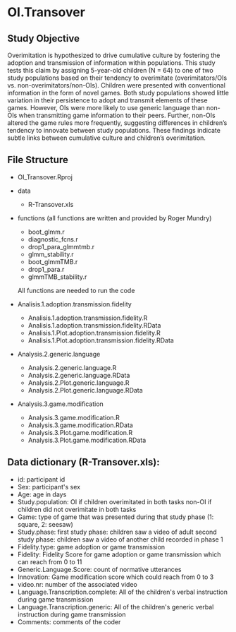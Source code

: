 # OI.Transover

## Study Objective
Overimitation is hypothesized to drive cumulative culture by fostering the adoption and transmission of information within populations. This study tests this claim by assigning 5-year-old children (N = 64) to one of two study populations based on their tendency to overimitate (overimitators/OIs vs. non-overimitators/non-OIs). Children were presented with conventional information in the form of novel games. Both study populations showed little variation in their persistence to adopt and transmit elements of these games. However, OIs were more likely to use generic language than non-OIs when transmitting game information to their peers. Further, non-OIs altered the game rules more frequently, suggesting differences in children’s tendency to innovate between study populations. These findings indicate subtle links between cumulative culture and children’s overimitation.

## File Structure
- OI_Transover.Rproj

- data
    - R-Transover.xls

- functions (all functions are written and provided by Roger Mundry)
    - boot_glmm.r             
    - diagnostic_fcns.r       
    - drop1_para_glmmtmb.r    
    - glmm_stability.r
    - boot_glmmTMB.r          
    - drop1_para.r            
    - glmmTMB_stability.r
    
    All functions are needed to run the code

- Analisis.1.adoption.transmission.fidelity
    - Analisis.1.adoption.transmission.fidelity.R
    - Analisis.1.adoption.transmission.fidelity.RData
    - Analisis.1.Plot.adoption.transmission.fidelity.R
    - Analisis.1.Plot.adoption.transmission.fidelity.RData

- Analysis.2.generic.language
    - Analysis.2.generic.language.R
    - Analysis.2.generic.language.RData
    - Analysis.2.Plot.generic.language.R     
    - Analysis.2.Plot.generic.language.RData  

- Analysis.3.game.modification
   - Analysis.3.game.modification.R
   - Analysis.3.game.modification.RData
   - Analysis.3.Plot.game.modification.R  
   - Analysis.3.Plot.game.modification.RData 
   
## Data dictionary (R-Transover.xls):
  - id: participant id 
  - Sex: participant's sex
  - Age: age in days
  - Study.population: OI if children overimitated in both tasks
                      non-OI if children did not overimitate in both tasks
  - Game: type of game that was presented during that study phase (1: square, 2: seesaw)
  - Study.phase: first study phase: children saw a video of adult
                 second study phase: children saw a video of another child recorded in phase 1
  - Fidelity.type: game adoption or game transmission
  - Fidelity: Fidelity Score for game adoption or game transmission which can reach from 0 to 11
  - Generic.Language.Score: count of normative utterances
  - Innovation: Game modification score which could reach from 0 to 3
  - video.nr: number of the associated video
  - Language.Transcription.complete: All of the children's verbal instruction during game transmission
  - Language.Transcription.generic: All of the children's generic verbal instruction during game transmission
  - Comments: comments of the coder 
